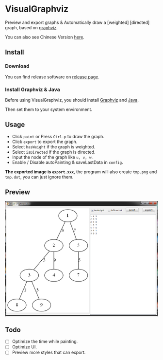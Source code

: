 # VisualGraphviz
Preview and export graphs & Automatically draw a [weighted] [directed] graph, based on [graphviz](http://www.graphviz.org/).

You can also see Chinese Version [here](/README_CN.md).

## Install
### Download
You can find release software on [release page](https://github.com/xehoth/VisualGraphviz/releases).

### Install Graphviz & Java
Before using VisualGraphviz, you should install [Graphviz](http://www.graphviz.org/) and [Java](https://www.java.com).

Then set them to your system environment.

## Usage
- Click `paint` or Press `Ctrl-p` to draw the graph.
- Click `export` to export the graph.
- Select `hasWeight` if the graph is weighted.
- Select `isDirected` if the graph is directed.
- Input the node of the graph like `u, v, w`.
- Enable / Disable autoPainting & saveLastData in `config`.

**The exported image is `export.xxx`**, the program will also create `tmp.png` and `tmp.dot`, you can just ignore them.

## Preview
![Preview](/preview.png)

## Todo
- [ ] Optimize the time while painting.
- [ ] Optimize UI.
- [ ] Preview more styles that can export.
